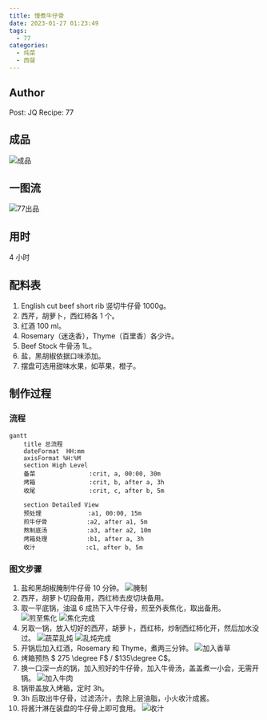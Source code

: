 ```yaml
---
title: 慢煮牛仔骨
date: 2023-01-27 01:23:49
tags:
  - 77
categories:
  - 炖菜
  - 西餐
---
```

## Author

Post: JQ
Recipe: 77

## 成品

![成品](../images/%E6%85%A2%E7%85%AE%E7%89%9B%E4%BB%94%E9%AA%A8/photo_2023-01-27%2001.25.19.jpeg)

## 一图流

![77出品](../images/%E6%85%A2%E7%85%AE%E7%89%9B%E4%BB%94%E9%AA%A8/2023-01-27%2001.28.16.jpg)

## 用时

4 小时

## 配料表

1. English cut beef short rib 竖切牛仔骨 1000g。
2. 西芹，胡萝卜，西红柿各 1 个。
3. 红酒 100 ml。
4. Rosemary（迷迭香），Thyme（百里香）各少许。
5. Beef Stock 牛骨汤 1L。
6. 盐，黑胡椒依据口味添加。
7. 摆盘可选用甜味水果，如苹果，橙子。

## 制作过程

### 流程

```mermaid
gantt
    title 总流程
    dateFormat  HH:mm
    axisFormat %H:%M
    section High Level
    备菜               :crit, a, 00:00, 30m
    烤箱               :crit, b, after a, 3h
    收尾               :crit, c, after b, 5m

    section Detailed View
    预处理             :a1, 00:00, 15m
    煎牛仔骨           :a2, after a1, 5m
    熬制底汤           :a3, after a2, 10m
    烤箱处理           :b1, after a, 3h
    收汁              :c1, after b, 5m

```

### 图文步骤

1. 盐和黑胡椒腌制牛仔骨 10 分钟。
   ![腌制](../images/%E6%85%A2%E7%85%AE%E7%89%9B%E4%BB%94%E9%AA%A8/photo_2023-01-27%2001.25.30.jpeg)
2. 西芹，胡萝卜切段备用，西红柿去皮切块备用。
3. 取一平底锅，油温 6 成热下入牛仔骨，煎至外表焦化，取出备用。
   ![煎至焦化](../images/%E6%85%A2%E7%85%AE%E7%89%9B%E4%BB%94%E9%AA%A8/photo_2023-01-27%2001.25.29.jpeg)
   ![焦化完成](../images/%E6%85%A2%E7%85%AE%E7%89%9B%E4%BB%94%E9%AA%A8/photo_2023-01-27%2001.25.28.jpeg)
4. 另取一锅，放入切好的西芹，胡萝卜，西红柿，炒制西红柿化开，然后加水没过。
   ![蔬菜乱炖](../images/%E6%85%A2%E7%85%AE%E7%89%9B%E4%BB%94%E9%AA%A8/photo_2023-01-27%2001.25.27.jpeg)
   ![乱炖完成](../images/%E6%85%A2%E7%85%AE%E7%89%9B%E4%BB%94%E9%AA%A8/photo_2023-01-27%2001.25.26.jpeg)
5. 开锅后加入红酒，Rosemary 和 Thyme，煮两三分钟。
   ![加入香草](../images/%E6%85%A2%E7%85%AE%E7%89%9B%E4%BB%94%E9%AA%A8/photo_2023-01-27%2001.25.25.jpeg)
6. 烤箱预热 $ 275 \degree F$ / $135\degree C$。
7. 换一口深一点的锅，加入煎好的牛仔骨，加入牛骨汤，盖盖煮一小会，无需开锅。
   ![加入牛肉](../images/%E6%85%A2%E7%85%AE%E7%89%9B%E4%BB%94%E9%AA%A8/photo_2023-01-27%2001.25.24.jpeg)
8. 锅带盖放入烤箱，定时 3h。
9. 3h 后取出牛仔骨，过滤汤汁，去除上层油脂，小火收汁成酱。
10. 将酱汁淋在装盘的牛仔骨上即可食用。
    ![收汁](../images/%E6%85%A2%E7%85%AE%E7%89%9B%E4%BB%94%E9%AA%A8/photo_2023-01-27%2001.25.17.jpeg)
